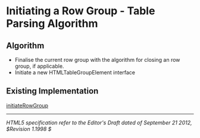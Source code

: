 Initiating a Row Group - Table Parsing Algorithm
=======================

## Algorithm

* Finalise the current row group with the algorithm for closing an row group, if applicable. 
* Initiate a new HTMLTableGroupElement interface

## Existing Implementation

[initiateRowGroup](https://github.com/wet-boew/wet-boew/blob/master/src/js/workers/parser.table.js#L808)

-----
_HTML5 specification refer to the Editor's Draft dated of September 21 2012, $Revision 1.1998 $_

